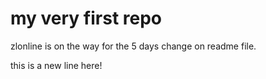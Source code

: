 # my very first repo

zlonline is on the way for the 5 days change on readme file.
 
this is a new line here!
